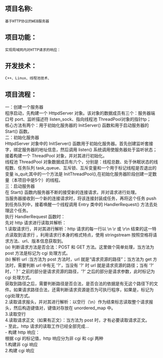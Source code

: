 项目名称:
-
	基于HTTP协议的WEB服务器
项目功能：
-
	实现局域网内对HTTP请求的响应：
开发技术：
-
	C++、Linux、线程池技术、
项目流程：
-
一：创建一个服务器<br>
	程序启动，先构建一个 HttpdServer 对象。该对象的数据成员有三个：服务器端口号 port、监听描述符 listen_sock、指向线程池 ThreadPool对象的指针tp；<br>
核心方法有两个：用于初始化服务器的 InitServer() 函数和用于启动服务器的 Start() 函数。<br>
二：初始化服务器<br>
	HttpdServer 对象中的 InitServer() 函数用于初始化服务器。首先创建监听套接字，绑定服务器的地址信息，然后调用 listen() 系统调用使服务器处于监听状态；接着构建一个 ThreadPool 对象，并对其进行初始化。<br>
	线程池 ThreadPool 对象数据成员有六个，分别是：线程总数、处于休眠状态的线程数、任务队列 task_queue、互斥锁、互斥变量和一个用于标记线程是否退出的变量 is_quit;其中的一个方法是 InitThreadPool(),在初始化服务器阶段创建一定数量（本项目中是5个）的线程。<br>
三：启动服务器<br>
	在 Start() 函数内服务器不断的接受新的连接请求，并对请求进行处理。<br>
	当服务器接收到一个新的连接请求时，将该连接封装成任务，再将这个任务 push 到任务队列中，接着唤醒一个线程调用 Entry 类中的 HandlerRequest() 方法去处理这个任务。<br>
	执行 HandlerRequest 函数时：<br>
	先对 http 请求进行读取并解析：<br>
	1.读取请求行，并对其进行解析：http 请求的每一行以 \n \r 或 \r\n 结束的这一特点读取到请求行 ，利用请求行本身的格式特点，使用 stringstream 按照空格将请求方法、url、版本信息获取到。<br>
	(a) 判断请求方法是否合法：POST 和 GET 方法。这里做个简单处理，当方法为 post 方法是标记为 cgi 处理方式。<br>
	(b) 解析 url :当方法为 post 方法时，url 就是“请求资源的路径”；当方法为 get 方法时，需要判断 url 中有无 '?'，当没有 '?' 时 url 就是请求资源的路径；当有 '?' 时，'？' 之前的部分是请求资源的路径，'?' 之后的部分是请求参数，此时标记为 cgi 处理方式。<br>
	获取到路径之后，需要判断路径是否合法，是否合法的依据是有无这个路径下的文件。如果请求路径合法，还需判断请求资源是否为可执行程序，如果是，标记为cgi处理方式。<br>
	2.读取请求报头，并对其进行解析：以空行（\n）作为结束标志读取整个请求报头，然后构造键值对，键值对存放在 unordered_map 中。<br>
	3.读取空行<br>
	4.读取请求正文（如果有正文）：当方法为 post 时，才有必要读取请求正文。<br>
	-
	至此，http 请求的读取工作已经全部完成...<br>
	-
	构建 http 响应：<br>
	根据 cgi 的标记值，http 响应分为非 cgi 和 cgi 两种<br>
	1.构建非 cgi 响应<br>
	2.构建 cgi 响应<br>



















































	
